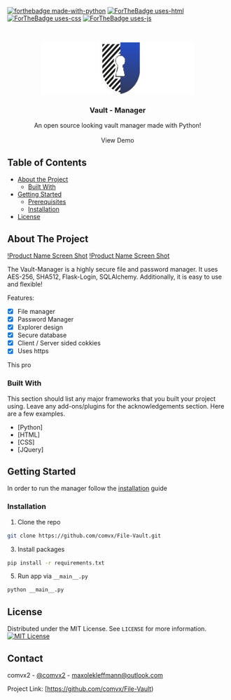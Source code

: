 <!-- PROJECT SHIELDS -->
<!--
*** I'm using markdown "reference style" links for readability.
*** Reference links are enclosed in brackets [ ] instead of parentheses ( ).
*** See the bottom of this document for the declaration of the reference variables
*** for contributors-url, forks-url, etc. This is an optional, concise syntax you may use.
*** https://www.markdownguide.org/basic-syntax/#reference-style-links
-->
[![forthebadge made-with-python](http://ForTheBadge.com/images/badges/made-with-python.svg)](https://www.python.org/)
[![ForTheBadge uses-html](http://ForTheBadge.com/images/badges/uses-html.svg)](http://ForTheBadge.com)
[![ForTheBadge uses-css](http://ForTheBadge.com/images/badges/uses-css.svg)](http://ForTheBadge.com)
[![ForTheBadge uses-js](http://ForTheBadge.com/images/badges/uses-js.svg)](http://ForTheBadge.com)




<!-- PROJECT LOGO -->
<br />
<p align="center">
  <a href="https://github.com/othneildrew/Best-README-Template">
    <img src="/File%20Vault/images/GIT.png" alt="Logo" width="350" height="120">
  </a>

  <h3 align="center">Vault - Manager</h3>

  <p align="center">
    An open source looking vault manager made with Python!
    <br />
    <br />
    <a>View Demo</a>
  </p>
</p>



<!-- TABLE OF CONTENTS -->
## Table of Contents

* [About the Project](#about-the-project)
  * [Built With](#built-with)
* [Getting Started](#getting-started)
  * [Prerequisites](#prerequisites)
  * [Installation](#installation)
* [License](#license)



<!-- ABOUT THE PROJECT -->
## About The Project

[!Product Name Screen Shot][product-screenshot]
[!Product Name Screen Shot][product-screenshot2]

The Vault-Manager is a highly secure file and password manager. It uses AES-256, SHA512, Flask-Login, SQLAlchemy. Additionally, it is easy to use and flexible!

Features:

- [x] File manager
- [x] Password Manager
- [x] Explorer design
- [x] Secure database
- [x] Client / Server sided cokkies
- [x] Uses https

This pro

### Built With
This section should list any major frameworks that you built your project using. Leave any add-ons/plugins for the acknowledgements section. Here are a few examples.
* [Python]
* [HTML]
* [CSS]
* [JQuery]



<!-- GETTING STARTED -->
## Getting Started

In order to run the manager follow the [installation](#installation) guide

### Installation

1. Clone the repo
```sh
git clone https://github.com/comvx/File-Vault.git
```
3. Install packages
```sh
pip install -r requirements.txt
```
5. Run app via `__main__.py`
```python
python __main__.py
```


<!-- LICENSE -->
## License

Distributed under the MIT License. See `LICENSE` for more information. [![MIT License][license-shield]][license-url]



<!-- CONTACT -->
## Contact

comvx2 - [@comvx2](https://twitter.com/comvx2) - maxolekleffmann@outlook.com

Project Link: [https://github.com/comvx/File-Vault)



<!-- MARKDOWN LINKS & IMAGES -->
<!-- https://www.markdownguide.org/basic-syntax/#reference-style-links -->
[contributors-shield]: https://img.shields.io/github/contributors/othneildrew/Best-README-Template.svg?style=flat-square
[contributors-url]: https://github.com/othneildrew/Best-README-Template/graphs/contributors
[forks-shield]: https://img.shields.io/github/forks/othneildrew/Best-README-Template.svg?style=flat-square
[forks-url]: https://github.com/othneildrew/Best-README-Template/network/members
[stars-shield]: https://img.shields.io/github/stars/othneildrew/Best-README-Template.svg?style=flat-square
[stars-url]: https://github.com/othneildrew/Best-README-Template/stargazers
[issues-shield]: https://img.shields.io/github/issues/othneildrew/Best-README-Template.svg?style=flat-square
[issues-url]: https://github.com/othneildrew/Best-README-Template/issues
[license-shield]: https://img.shields.io/github/license/othneildrew/Best-README-Template.svg?style=flat-square
[license-url]: https://github.com/othneildrew/Best-README-Template/blob/master/LICENSE.txt
[product-screenshot]: /File%20Vault/images/screenshot.png
[product-screenshot2]: /File%20Vault/images/screenshot-2.png

